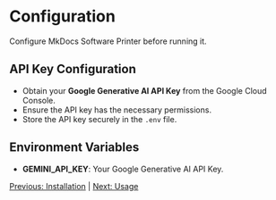 # Configuration

Configure MkDocs Software Printer before running it.

## **API Key Configuration**

- Obtain your **Google Generative AI API Key** from the Google Cloud Console.
- Ensure the API key has the necessary permissions.
- Store the API key securely in the `.env` file.

## **Environment Variables**

- **GEMINI_API_KEY**: Your Google Generative AI API Key.

[Previous: Installation](03_installation.md) | [Next: Usage](05_usage.md)













